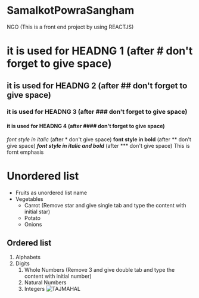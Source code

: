 # SamalkotPowraSangham
NGO (This is a front end project by using REACTJS)
# it is used for HEADNG 1 (after # don't forget to give space)
## it is used for HEADNG 2 (after ## don't forget to give space)
### it is used for HEADNG 3 (after ### don't forget to give space)
#### it is used for HEADNG 4 (after #### don't forget to give space)
*font style in italic* (after * don't give space)
**font style in bold** (after ** don't give space)
***font style in italic and bold*** (after *** don't give space)
This is fornt emphasis
# Unordered list
* Fruits as unordered list name
* Vegetables
  * Carrot (Remove star and give single tab and type the content with initial star)
  * Potato
  * Onions
## Ordered list
1. Alphabets
2. Digits
    1. Whole Numbers (Remove 3 and give double tab and type the content with initial number)
    2. Natural Numbers
    3. Integers
![TAJMAHAL](https://images.unsplash.com/photo-1524492412937-b28074a5d7da?ixid=MnwxMjA3fDB8MHxzZWFyY2h8Mnx8dGFqJTIwbWFoYWx8ZW58MHx8MHx8&ixlib=rb-1.2.1&w=1000&q=80)
